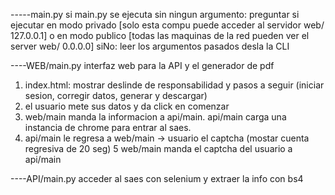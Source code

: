 
-----main.py
si main.py se ejecuta sin ningun argumento:
	preguntar si ejecutar en modo privado [solo esta compu puede acceder al servidor web/ 127.0.0.1]
	o en modo publico [todas las maquinas de la red pueden ver el server web/ 0.0.0.0]
siNo:
	leer los argumentos pasados desla la CLI

----WEB/main.py
interfaz web para la API y el generador de pdf
1. index.html: mostrar deslinde de responsabilidad y pasos a seguir (iniciar sesion, corregir datos, generar y descargar)
2. el usuario mete sus datos y da click en comenzar
3. web/main manda la informacion a api/main. api/main carga una instancia de chrome para entrar al saes.
4. api/main le regresa a web/main -> usuario el captcha (mostar cuenta regresiva de 20 seg)
5 web/main manda el captcha del usuario a api/main


----API/main.py
acceder al saes con selenium y extraer la info con bs4